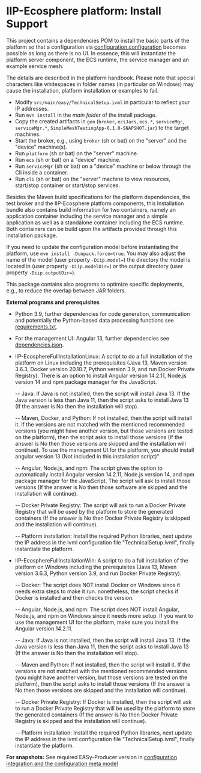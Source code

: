 # IIP-Ecosphere platform: Install Support

This project contains a dependencies POM to install the basic parts of the platform so that a configuration via [configuration.configuration](../configuration/configuration/README.md) becomes possible as long as there is no UI. In essence, this will instantiate the platform server component, the ECS runtime, the service manager and an example service mesh.

The details are described in the platform handbook. Please note that special characters like whitespaces in folder names (in particular on Windows) may cause the installation, platform installation or examples to fail.

  * Modify `src/main/easy/TechnicalSetup.ivml` in particular to reflect your IP addresses.
  * Run `mvn install` in the *main folder* of the install package.
  * Copy the created artifacts in `gen` (`broker`, `ecsJars`, `ecs.*`, `serviceMgr`, `serviceMgr.*`, `SimpleMeshTestingApp-0.1.0-SNAPSHOT.jar`) to the target machines.
  * Start the broker, e.g., using `broker` (sh or bat) on the "server" and the "device" machine(s).
  * Run `platform` (sh or bat) on the "server" machine.
  * Run `ecs` (sh or bat) on a "device" machine.
  * Run `serviceMgr` (sh or bat) on a "device" machine or below through the Cli inside a container.
  * Run `cli` (sh or bat) on the "server" machine to view resources, start/stop container or start/stop services.
  
Besides the Maven build specifications for the platform dependencies, the test broker and the IIP-Ecosphere platform components, this Installation bundle also contains build information for two containers, namely an application container including the service manager and a simple application as well as a standalone container including the ECS runtime. Both containers can be build upon the artifacts provided through this installation package.

If you need to update the configuration model before instantiating the platform, use `mvn install -Dunpack.force=true`. You may also adjust the name of the model (user property `-Diip.model=`) the directory the model is located in (user property `-Diip.modelDir=`) or the output directory (user property `-Diip.outputDir=`).

This package contains also programs to optimize specific deployments, e.g., to reduce the overlap between JAR folders.

**External programs and prerequisites**

* Python 3.9, further dependencies for code generation, communication and potentially the Python-based data processing functions see [requirements.txt](./platformDependencies/requirements.txt).
* For the management UI: Angular 13, further dependencies see [dependencies.json](./platformDependencies/dependencies.json).
* IIP-EcosphereFullInstallationLinux: A script to do a full installation of the platform on Linux including the prerequisites (Java 13, Maven version 3.6.3, Docker version 20.10.7, Python version 3.9, and run Docker Private Registry). There is an option to install Angular version 14.2.11, Node.js version 14 and npm package manager for the JavaScript.

  -- Java: If Java is not installed, then the script will install Java 13. If the Java version is less than Java 11, then the script asks to install Java 13 (If the answer is No then the installation will stop).
  
  -- Maven, Docker, and Python: If not installed, then the script will install it. If the versions are not matched with the mentioned recommended versions (you might have another version, but those versions are tested on the platform), then the script asks to install those versions (If the answer is No then those versions are skipped and the installation will continue).
To use the management UI for the platform, you should install angular version 13 (Not included in this installation script)"

  -- Angular, Node.js, and npm: The script gives the option to automatically install Angular version 14.2.11, Node.js version 14, and npm package manager for the JavaScript. The script will ask to install those versions (If the answer is No then those software are skipped and the installation will continue).
  
  -- Docker Private Registry: The script will ask to run a Docker Private Registry that will be used by the platform to store the generated containers (If the answer is No then Docker Private Registry is skipped and the installation will continue).
  
  -- Platform installation: Install the required Python libraries, next update the IP address in the ivml configuration file "TechnicalSetup.ivml", finally instantiate the platform.
   
* IIP-EcosphereFullInstallationWin: A script to do a full installation of the platform on Windows including the prerequisites (Java 13, Maven version 3.6.3, Python version 3.9, and run Docker Private Registry). 

  -- Docker: The script does NOT install Docker on Windows since it needs extra steps to make it run. nonetheless, the script checks if Docker is installed and then checks the version.

  -- Angular, Node.js, and npm: The script does NOT install Angular, Node.js, and npm on Windows since it needs more setup. If you want to use the management UI for the platform, make sure you install the Angular version 14.2.11.
  
  -- Java: If Java is not installed, then the script will install Java 13. If the Java version is less than Java 11, then the script asks to install Java 13 (If the answer is No then the installation will stop). 
  
  -- Maven and Python: If not installed, then the script will install it. If the versions are not matched with the mentioned recommended versions (you might have another version, but those versions are tested on the platform), then the script asks to install those versions (If the answer is No then those versions are skipped and the installation will continue).
  
  -- Docker Private Registry: If Docker is installed, then the script will ask to run a Docker Private Registry that will be used by the platform to store the generated containers (If the answer is No then Docker Private Registry is skipped and the installation will continue).

  -- Platform installation: Install the required Python libraries, next update the IP address in the ivml configuration file "TechnicalSetup.ivml", finally instantiate the platform.
  
**For snapshots:** See required EASy-Producer version in [configuration integration and the configuration meta model](https://github.com/iip-ecosphere/platform/tree/main/platform/configuration/configuration/README.md)